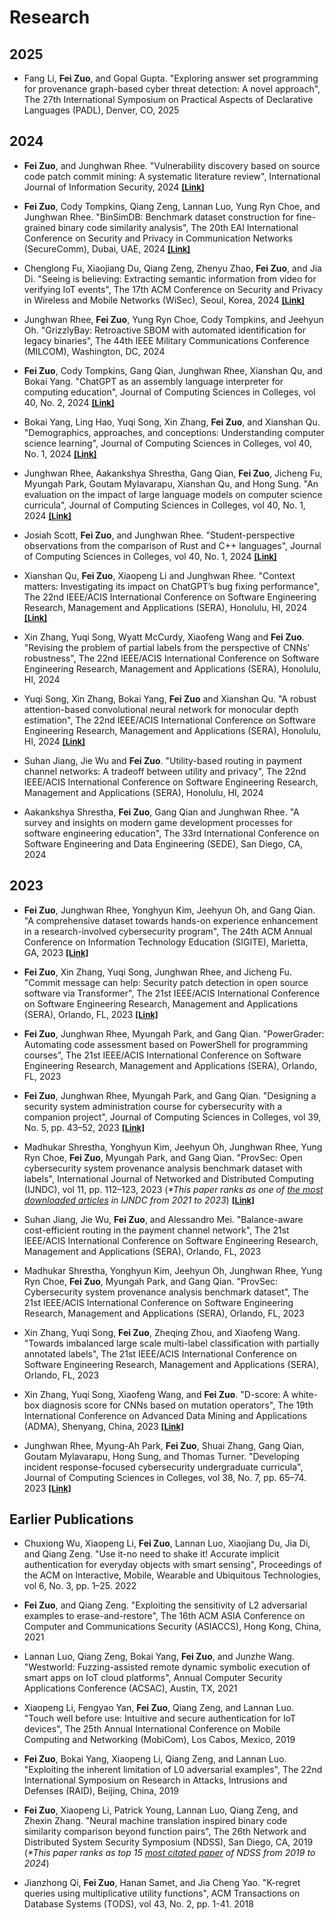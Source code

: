 # Research

## 2025

- Fang Li, **Fei Zuo**, and Gopal Gupta. "Exploring answer set programming for provenance graph-based cyber threat detection: A novel approach", The 27th International Symposium on Practical Aspects of Declarative Languages (PADL), Denver, CO, 2025


## 2024

- **Fei Zuo**, and Junghwan Rhee. "Vulnerability discovery based on source code patch commit mining: A systematic literature review", International Journal of Information Security, 2024 <font size="2"><strong>[\[Link\]](https://github.com/fzuo/Patch-Commits-Study/blob/master/papers/patch_commit_mining_review.pdf)</strong></font>

- **Fei Zuo**, Cody Tompkins, Qiang Zeng, Lannan Luo, Yung Ryn Choe, and Junghwan Rhee. "BinSimDB: Benchmark dataset construction for fine-grained binary code similarity analysis", The 20th EAI International Conference on Security and Privacy in Communication Networks (SecureComm), Dubai, UAE, 2024 <font size="2"><strong>[\[Link\]](https://arxiv.org/abs/2410.10163)</strong></font> 

- Chenglong Fu, Xiaojiang Du, Qiang Zeng, Zhenyu Zhao, **Fei Zuo**, and Jia Di. "Seeing is believing: Extracting semantic information from video for verifying IoT events", The 17th ACM Conference on Security and Privacy in Wireless and Mobile Networks (WiSec), Seoul, Korea, 2024 <font size="2"><strong>[\[Link\]](https://dl.acm.org/doi/abs/10.1145/3643833.3656124)</strong></font> 

- Junghwan Rhee, **Fei Zuo**, Yung Ryn Choe, Cody Tompkins, and Jeehyun Oh. "GrizzlyBay: Retroactive SBOM with automated identification for legacy binaries", The 44th IEEE Military Communications Conference (MILCOM), Washington, DC, 2024 

- **Fei Zuo**, Cody Tompkins, Gang Qian, Junghwan Rhee, Xianshan Qu, and Bokai Yang. "ChatGPT as an assembly language interpreter for computing education", Journal of Computing Sciences in Colleges, vol 40, No. 2, 2024 <font size="2"><strong>[\[Link\]](https://dl.acm.org/doi/pdf/10.5555/3715622.3715633)</strong></font> 

- Bokai Yang, Ling Hao, Yuqi Song, Xin Zhang, **Fei Zuo**, and Xianshan Qu. "Demographics, approaches, and conceptions: Understanding computer science learning", Journal of Computing Sciences in Colleges, vol 40, No. 1, 2024 <font size="2"><strong>[\[Link\]](https://dl.acm.org/doi/pdf/10.5555/3715602.3715611)</strong></font>

- Junghwan Rhee, Aakankshya Shrestha, Gang Qian, **Fei Zuo**, Jicheng Fu, Myungah Park, Goutam Mylavarapu, Xianshan Qu, and Hong Sung. "An evaluation on the impact of large language models on computer science curricula", Journal of Computing Sciences in Colleges, vol 40, No. 1, 2024 <font size="2"><strong>[\[Link\]](https://dl.acm.org/doi/pdf/10.5555/3715602.3715614)</strong></font>

- Josiah Scott, **Fei Zuo**, and Junghwan Rhee. "Student-perspective observations from the comparison of Rust and C++ languages", Journal of Computing Sciences in Colleges, vol 40, No. 1, 2024 <font size="2"><strong>[\[Link\]](https://dl.acm.org/doi/pdf/10.5555/3715602.3715618)</strong></font> 

- Xianshan Qu, **Fei Zuo**, Xiaopeng Li and Junghwan Rhee. "Context matters: Investigating its impact on ChatGPT’s bug fixing performance", The 22nd IEEE/ACIS International Conference on Software Engineering Research, Management and Applications (SERA), Honolulu, HI, 2024 <font size="2"><strong>[\[Link\]](https://github.com/fzuo/Patch-Commits-Study/blob/master/papers/Context_Matters_Investigating_Its_Impact_on_ChatGPTs_Bug_Fixing_Performance.pdf)</strong></font>

- Xin Zhang, Yuqi Song, Wyatt McCurdy, Xiaofeng Wang and **Fei Zuo**. "Revising the problem of partial labels from the perspective of CNNs' robustness", The 22nd IEEE/ACIS International Conference on Software Engineering Research, Management and Applications (SERA), Honolulu, HI, 2024 

- Yuqi Song, Xin Zhang, Bokai Yang, **Fei Zuo** and Xianshan Qu. "A robust attention-based convolutional neural network for monocular depth estimation", The 22nd IEEE/ACIS International Conference on Software Engineering Research, Management and Applications (SERA), Honolulu, HI, 2024 <font size="2"><strong>[\[Link\]](https://github.com/fzuo/Patch-Commits-Study/blob/master/papers/A_Robust_Attention-based_Convolutional_Neural_Network_for_Monocular_Depth_Estimation.pdf)</strong></font>

- Suhan Jiang, Jie Wu and **Fei Zuo**. "Utility-based routing in payment channel networks: A tradeoff between utility and privacy", The 22nd IEEE/ACIS International Conference on Software Engineering Research, Management and Applications (SERA), Honolulu, HI, 2024

- Aakankshya Shrestha, **Fei Zuo**, Gang Qian and Junghwan Rhee. "A survey and insights on modern game development processes for software engineering education", The 33rd International Conference on Software Engineering and Data Engineering (SEDE), San Diego, CA, 2024

## 2023

- **Fei Zuo**, Junghwan Rhee, Yonghyun Kim, Jeehyun Oh, and Gang Qian. "A comprehensive dataset towards hands-on experience enhancement in a research-involved cybersecurity program", The 24th ACM Annual Conference on Information Technology Education (SIGITE), Marietta, GA, 2023 <font size="2"><strong>[\[Link\]](https://dl.acm.org/doi/10.1145/3585059.3611416)</strong></font>

- **Fei Zuo**, Xin Zhang, Yuqi Song, Junghwan Rhee, and Jicheng Fu. "Commit message can help: Security patch detection in open source software via Transformer", The 21st IEEE/ACIS International Conference on Software Engineering Research, Management and Applications (SERA), Orlando, FL, 2023 <font size="2"><strong>[\[Link\]](https://github.com/fzuo/Patch-Commits-Study/blob/master/papers/Commit_Message_Can_Help.pdf)</strong></font>

- **Fei Zuo**, Junghwan Rhee, Myungah Park, and Gang Qian. "PowerGrader: Automating code assessment based on PowerShell for programming courses", The 21st IEEE/ACIS International Conference on Software Engineering Research, Management and Applications (SERA), Orlando, FL, 2023 

- **Fei Zuo**, Junghwan Rhee, Myungah Park, and Gang Qian. "Designing a security system administration course for cybersecurity with a companion project", Journal of Computing Sciences in Colleges, vol 39, No. 5, pp. 43–52, 2023 <font size="2"><strong>[\[Link\]](https://dl.acm.org/doi/pdf/10.5555/3637068.3637072)</strong></font>

- Madhukar Shrestha, Yonghyun Kim, Jeehyun Oh, Junghwan Rhee, Yung Ryn Choe, **Fei Zuo**, Myungah Park, and Gang Qian. "ProvSec: Open cybersecurity system provenance analysis benchmark dataset with labels", International Journal of Networked and Distributed Computing (IJNDC), vol 11, pp. 112–123, 2023 (*\*This paper ranks as one of* [*the most downloaded articles*](https://link.springer.com/journal/44227/updates/27329374) *in IJNDC from 2021 to 2023*) <font size="2"><strong>[\[Link\]](https://link.springer.com/article/10.1007/s44227-023-00014-9)</strong></font>

- Suhan Jiang, Jie Wu, **Fei Zuo**, and Alessandro Mei. "Balance-aware cost-efficient routing in the payment channel network", The 21st IEEE/ACIS International Conference on Software Engineering Research, Management and Applications (SERA), Orlando, FL, 2023 

- Madhukar Shrestha, Yonghyun Kim, Jeehyun Oh, Junghwan Rhee, Yung Ryn Choe, **Fei Zuo**, Myungah Park, and Gang Qian. "ProvSec: Cybersecurity system provenance analysis benchmark dataset", The 21st IEEE/ACIS International Conference on Software Engineering Research, Management and Applications (SERA), Orlando, FL, 2023 

- Xin Zhang, Yuqi Song, **Fei Zuo**, Zheqing Zhou, and Xiaofeng Wang. "Towards imbalanced large scale multi-label classification with partially annotated labels", The 21st IEEE/ACIS International Conference on Software Engineering Research, Management and Applications (SERA), Orlando, FL, 2023

- Xin Zhang, Yuqi Song, Xiaofeng Wang, and **Fei Zuo**. "D-score: A white-box diagnosis score for CNNs based on mutation operators", The 19th International Conference on Advanced Data Mining and Applications (ADMA), Shenyang, China, 2023 <font size="2"><strong>[\[Link\]](https://link.springer.com/chapter/10.1007/978-3-031-46677-9_24)</strong></font> 

- Junghwan Rhee, Myung-Ah Park, **Fei Zuo**, Shuai Zhang, Gang Qian, Goutam Mylavarapu, Hong Sung, and Thomas Turner. "Developing incident response-focused cybersecurity undergraduate curricula", Journal of Computing Sciences in Colleges, vol 38, No. 7, pp. 65–74. 2023 <font size="2"><strong>[\[Link\]](https://dl.acm.org/doi/pdf/10.5555/3606431.3606438)</strong></font> 

## Earlier Publications

- Chuxiong Wu, Xiaopeng Li, **Fei Zuo**, Lannan Luo, Xiaojiang Du, Jia Di, and Qiang Zeng. "Use it-no need to shake it! Accurate implicit authentication for everyday objects with smart sensing", Proceedings of the ACM on Interactive, Mobile, Wearable and Ubiquitous Technologies, vol 6, No. 3, pp. 1–25. 2022

- **Fei Zuo**, and Qiang Zeng. "Exploiting the sensitivity of L2 adversarial examples to erase-and-restore", The 16th ACM ASIA Conference on Computer and Communications Security (ASIACCS), Hong Kong, China, 2021

- Lannan Luo, Qiang Zeng, Bokai Yang, **Fei Zuo**, and Junzhe Wang. "Westworld: Fuzzing-assisted remote dynamic symbolic execution of smart apps on IoT cloud platforms", Annual Computer Security Applications Conference (ACSAC), Austin, TX, 2021

- Xiaopeng Li, Fengyao Yan, **Fei Zuo**, Qiang Zeng, and Lannan Luo. "Touch well before use: Intuitive and secure authentication for IoT devices", The 25th Annual International Conference on Mobile Computing and Networking (MobiCom), Los Cabos, Mexico, 2019

- **Fei Zuo**, Bokai Yang, Xiaopeng Li, Qiang Zeng, and Lannan Luo. "Exploiting the inherent limitation of L0 adversarial examples", The 22nd International Symposium on Research in Attacks, Intrusions and Defenses (RAID), Beijing, China, 2019

- **Fei Zuo**, Xiaopeng Li, Patrick Young, Lannan Luo, Qiang Zeng, and Zhexin Zhang. "Neural machine translation inspired binary code similarity comparison beyond function pairs", The 26th Network and Distributed System Security Symposium (NDSS), San Diego, CA, 2019 (*\*This paper ranks as top 15* [*most citated paper*](https://scholar.google.com/citations?hl=en&vq=eng_computersecuritycryptography&view_op=list_hcore&venue=q2FcImd5qbgJ.2024) *of NDSS from 2019 to 2024*)

- Jianzhong Qi, **Fei Zuo**, Hanan Samet, and Jia Cheng Yao. "K-regret queries using multiplicative utility functions", ACM Transactions on Database Systems (TODS), vol 43, No. 2, pp. 1-41. 2018